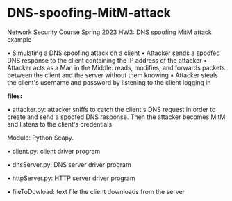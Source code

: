 # DNS-spoofing-MitM-attack
Network Security Course Spring 2023 HW3: DNS spoofing MitM attack example

• Simulating a DNS spoofing attack on a client
• Attacker sends a spoofed DNS response to the client containing the IP address of the attacker
• Attacker acts as a Man in the Middle: reads, modifies, and forwards packets between the client and the server without them knowing
• Attacker steals the client's username and password by listening to the client logging in

**files:**

• attacker.py:
attacker sniffs to catch the client's DNS request in order to create and send a spoofed DNS response. Then the attacker becomes MitM and listens to the client's credentials

Module: Python Scapy. 

• client.py: client driver program

• dnsServer.py: DNS server driver program

• httpServer.py: HTTP server driver program

• fileToDowload: text file the client downloads from the server
